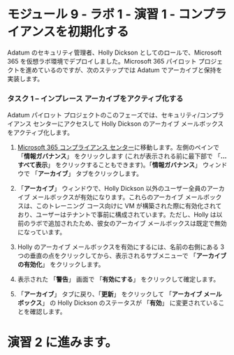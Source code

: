 ﻿# モジュール 9 - ラボ 1 - 演習 1 - コンプライアンスを初期化する 

Adatum のセキュリティ管理者、Holly Dickson としてのロールで、Microsoft 365 を仮想ラボ環境でデプロイしました。Microsoft 365 パイロット プロジェクトを進めているのですが、次のステップでは Adatum でアーカイブと保持を実装します。  

### タスク 1 – インプレース アーカイブをアクティブ化する

Adatum パイロット プロジェクトのこのフェーズでは、セキュリティ/コンプライアンス センターにアクセスして Holly Dickson のアーカイブ メールボックスをアクティブ化します。   

1. [Microsoft 365 コンプライアンス センター](https://compliance.microsoft.com/)に移動します。左側のペインで 「**情報ガバナンス**」 をクリックします (これが表示される前に最下部で 「**...すべて表示**」 をクリックすることもできます)。「**情報ガバナンス**」 ウィンドウで 「**アーカイブ**」 タブをクリックします。 

3. 「**アーカイブ**」 ウィンドウで、Holly Dickson 以外のユーザー全員のアーカイブ メールボックスが有効になります。これらのアーカイブ メールボックスは、このトレーニング コース向けに VM が構築された際に有効化されており、ユーザーはテナントで事前に構成されています。ただし、Holly は以前のラボで追加されたため、彼女のアーカイブ メールボックスは既定で無効になっています。

4. Holly のアーカイブ メールボックスを有効にするには、名前の右側にある 3 つの垂直の点をクリックしてから、表示されるサブメニューで 「**アーカイブの有効化**」 をクリックします。 

5. 表示された 「**警告**」 画面で 「**有効にする**」 をクリックして確定します。 

1. 「**アーカイブ**」 タブに戻り、「**更新**」 をクリックして 「**アーカイブ メールボックス**」 の Holly Dickson のステータスが 「**有効**」 に変更されていることを確認します。

# 演習 2 に進みます。
